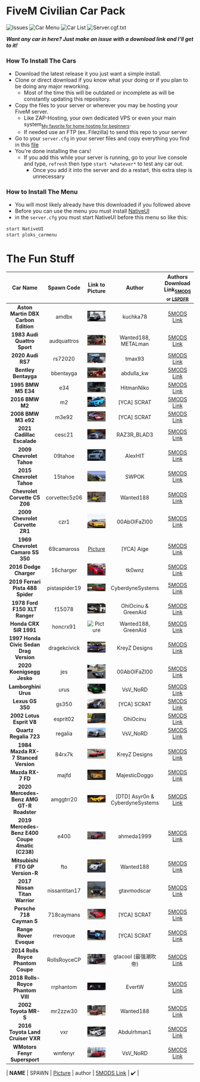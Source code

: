 # FiveM Civilian Car Pack

<!--![Car Menu](https://img.shields.io/badge/Car%20Menu-Up%20to%20Date-brightgreen?style=for-the-badge)-->
<!--![Car List](https://img.shields.io/badge/Car%20List-Outdated-red?style=for-the-badge)-->
<!--![Server.cgf.txt](https://img.shields.io/badge/server.cfg.txt-Outdated-red?style=for-the-badge)-->
![Issues](https://img.shields.io/github/issues/PLOKMJNB/FiveM-Civ-Car-Pack?style=for-the-badge&logo=github)
![Car Menu](https://img.shields.io/badge/Car%20Menu-Outdated-red?style=for-the-badge)
![Car List](https://img.shields.io/badge/Car%20List-Up%20to%20Date-brightgreen?style=for-the-badge)
![Server.cgf.txt](https://img.shields.io/badge/server.cfg.txt-Up%20to%20Date-brightgreen?style=for-the-badge)

***Want any car in here? Just make an issue with a download link and I'll get to it!***

### How To Install The Cars
- Download the latest release it you just want a simple install.
- Clone or direct download if you know what your doing or if you plan to be doing any major reworking.
  - Most of the time this will be outdated or incomplete as   will be constantly updating this repository.
- Copy the files to your server or wherever you may be hosting your FiveM server.
  - Like ZAP-Hosting, your own dedicated VPS or even your main system<sub>[My favorite for home hosting for beginners](https://github.com/LambentLight/LambentLight)</sub>.
  - If needed use an FTP (ex. Filezilla) to send this repo to your server
- Go to your `server.cfg` in your server files and copy everything you find in this [file](server.cfg.txt)
- You're done installing the cars!
  - If you add this while your server is running, go to your live console and type, `refresh` then type `start *whatever*` to test any car out.
    - Once you add it into the server and do a restart, this extra step is unnecessary

### How to Install The Menu
- You will most likely already have this downloaded if you followed above
- Before you can use the menu you must install [NativeUI](https://github.com/FrazzIe/NativeUILua)
- in the `server.cfg` you must start NativeUI before this menu so like this:
```
start NativeUI 
start ploks_carmenu
```

# The Fun Stuff
| Car Name | Spawn Code  | Link to Picture | Author | Authors Download Link<sub>[5MODS](https://gta5-mods.com/) or [LSPDFR](https://www.lcpdfr.com/)</sub> | Status | Extra Notes |
| :-: | :-: | :-: | :-: | :-: | :-: | :-: |
| **Aston Martin DBX Carbon Edition** | amdbx | ![Picture](/[PLOKS_CARS]/[ASTONMARTIN]/amdbx/amdbx.webp) | kuchka78 | [5MODS Link](https://www.gta5-mods.com/vehicles/aston-martin-dbx-carbon-edition) | ✔️ |
| **1983 Audi Quattro Sport** | audquattros | ![Picture](/[PLOKS_CARS]/[AUDI]/audquattros/audquattros.webp) | Wanted188, METALman | [5MODS Link](https://www.gta5-mods.com/vehicles/audi-quattro-sport-83-lods-template-add-on-tuning) | ✔️ |
| **2020 Audi RS7** | rs72020 | ![Picture](/[PLOKS_CARS]/[AUDI]/rs72020/rs72020.webp) | tmax93 | [5MODS Link](https://www.gta5-mods.com/vehicles/audi-rs7-2020-beta) | ✔️ |
| **Bentley Bentayga** | bbentayga | ![Picture](/[PLOKS_CARS]/[BENTLEY]/bbentayga/bbentayga.jpg) | abdulla_kw | [5MODS Link](https://www.gta5-mods.com/vehicles/bentley-bentayga) | ✔️ |
| **1995 BMW M5 E34** | e34 | ![Picture](/[PLOKS_CARS]/[BMW]/e34/e34.webp) | HitmanNiko | [5MODS Link](https://www.gta5-mods.com/vehicles/1995-bmw-m5-e34-replace-add-on-tuning) | ✔️ |
| **2016 BMW M2** | m2 | ![Picture](/[PLOKS_CARS]/[BMW]/m2/m2.jpg) | [YCA] SCRAT | [5MODS Link](https://gta5-mods.com/vehicles/2016-bmw-m2-add-on-replace-tuning-template) | ✔️ |
| **2008 BMW M3 e92** | m3e92 | ![Picture](/[PLOKS_CARS]/[BMW]/m3e92/m3e92.jpg) | [YCA] SCRAT | [5MODS Link](https://gta5-mods.com/vehicles/bmw-m2-e92-2008-add-on-replace) | ✔️ |
| **2021 Cadillac Escalade** | cesc21 | ![Picture](/[PLOKS_CARS]/[CADILLAC]/cesc21/cesc21.jpg) | RAZ3R_BLAD3 | [5MODS Link](https://www.gta5-mods.com/vehicles/cadillac-escalade-2021-next-gen-replace) | ✔️ |
| **2009 Chevrolet Tahoe** | 09tahoe | ![Picture](/[PLOKS_CARS]/[CHEVROLET]/09tahoe/09tahoe.png) | AlexHIT | [5MODS Link](https://www.gta5-mods.com/vehicles/chevrolet-tahoe-add-on-replace) | ✔️ |
| **2015 Chevrolet Tahoe** | 15tahoe | ![Picture](/[PLOKS_CARS]/[CHEVROLET]/15tahoe/15tahoe.png) | SWPOK | [5MODS Link](https://www.gta5-mods.com/vehicles/2015-chevy-tahoe-with-extras-addon) | ✔️ |
| **Chevrolet Corvette C5 Z06** | corvettec5z06 | ![Picture](/[PLOKS_CARS]/[CORVETTE]/corvettec5z06/corvettec5z06.webp) | Wanted188 | [5MODS Link](https://www.gta5-mods.com/vehicles/chevrolet-corvette-c5-z06-lods-add-on-template-liveries) | ✔️ |
| **2009 Chevrolet Corvette ZR1** | czr1 | ![Picture](/[PLOKS_CARS]/[CORVETTE]/czr1/czr1.webp) | 00AbOlFaZl00 | [5MODS Link](https://www.gta5-mods.com/vehicles/chevrolet-corvette-zr1-2009-add-on-extras-livery-dirtmap-template) | ✔️ |
| **1969 Chevrolet Camaro SS 350** | 69camaross | [Picture](/[PLOKS_CARS]/[CHEVROLET]/69camaross/69camaross.webp) | [YCA] Aige | [5MODS Link](https://fr.gta5-mods.com/vehicles/1969-chevrolet-camaro-ss-350-aige) | ✔️ |
| **2016 Dodge Charger** | 16charger | ![Picture](/[PLOKS_CARS]/[DODGE]/16charger/16charger.webp) | tk0wnz | [5MODS Link](https://www.gta5-mods.com/vehicles/2016-dodge-charger-sxt-r-t-srt-392-hellcat-add-on-replace-hq) | ✔️ |
| **2019 Ferrari Pista 488 Spider** | pistaspider19 | ![Picture](/[PLOKS_CARS]/[FERRARI]/pistaspider19/pistaspider19.jpg) | CyberdyneSystems | [5MODS Link](https://www.gta5-mods.com/vehicles/ferrari-pista-spider-2019-add-on-extras-wheels-animated-roof-lods) | ✔️ |
| **1978 Ford F150 XLT Ranger** | f15078 | ![Picture](/[PLOKS_CARS]/[FORD]/f15078/f15078.webp) | OhiOcinu & GreenAid | [5MODS Link](https://www.gta5-mods.com/vehicles/1978-ford-f150-xlt-add-on) | ✔️ |
| **Honda CRX SiR 1991** | honcrx91 | ![Picture](/[PLOKS_CARS]/[HONDA]/honcrx91/honcrx91.webp) | Wanted188, GreenAid | [5MODS Link](https://www.gta5-mods.com/vehicles/honda-crx-sir-91-add-on-tuning-template-lods) | ✔️ |
| **1997 Honda Civic Sedan Drag Version** | dragekcivick | ![Picture](/[PLOKS_CARS]/[HONDA]/dragekcivick/dragekcivick.webp) | KreyZ Designs | [5MODS Link](https://www.gta5-mods.com/vehicles/1999-honda-civic-sedan-drag-version/) | ✔️ | xAdrian |
| **2020 Koenigsegg Jesko** | jes | ![Picture](/[PLOKS_CARS]/[KOENIGSEGG]/jes/jes.webp) | 00AbOlFaZl00 | [5MODS Link](https://www.gta5-mods.com/vehicles/2020-koenigsegg-jesko-add-on-door-script-digital-dials-extras-00abolfazl00) | ✔️ |
| **Lamborghini Urus** | urus | ![Picture](/[PLOKS_CARS]/[LAMBORGHINI]/urus/urus.webp) | VsV_NoRD | [5MODS Link](https://www.gta5-mods.com/vehicles/lamborghini-urus-add-on-template) | ✔️ | gabrielcalderon |
| **Lexus GS 350** | gs350 | ![Picture](/[PLOKS_CARS]/[LEXUS]/gs350/gs350.jpg) | [YCA] SCRAT | [5MODS Link](https://gta5-mods.com/vehicles/lexus-gs-350-add-on-replace-tuning-template) | ✔️ |
| **2002 Lotus Esprit V8** | esprit02 | ![Picture](/[PLOKS_CARS]/[LOTUS]/esprit02/esprit02.webp) | OhiOcinu | [5MODS Link](https://www.gta5-mods.com/vehicles/2002-lotus-esprit-v8-add-on-lods-template) | ✔️ |
| **Quartz Regalia 723** | regalia | ![Picture](/[PLOKS_CARS]/[LUCIS]/regalia/regalia.webp) | VsV_NoRD | [5MODS Link](https://www.gta5-mods.com/vehicles/quartz-regalia-723) | ✔️ | Fictional [Final Fantasy XV] |
| **1984 Mazda RX-7 Stanced Version** | 84rx7k | ![Picture](/[PLOKS_CARS]/[MAZDA]/84rx7k/84rx7k.webp) | KreyZ Designs | [5MODS Link](https://www.gta5-mods.com/vehicles/1984-mazda-rx-7-stanced-version-five-m-replace-add-on) | ✔️ |
| **Mazda RX-7 FD** | majfd | ![Picture](/[PLOKS_CARS]/[MAZDA]/majfd/majfd.webp) | MajesticDoggo | [5MODS Link](https://www.gta5-mods.com/vehicles/mazda-rx-7-fd-add-on-tuning-rhd) | ✔️ |
| **2020 Mercedes-Benz AMG GT-R Roadster** | amggtrr20 | ![Picture](/[PLOKS_CARS]/[MERCEDES]/amggtrr20/amggtrr20.webp) | [DTD] Asyr0n & CyberdyneSystems | [5MODS Link](https://www.gta5-mods.com/vehicles/2020-mercedes-benz-amg-gt-r-roadster-animated-roof-add-on-template) | ✔️ | Convertible |
| **2019 Mercedes-Benz E400 Coupe 4matic (C238)** | e400 | ![Picture](/[PLOKS_CARS]/[MERCEDES]/e400/e400.webp) | ahmeda1999 | [5MODS Link](https://www.gta5-mods.com/vehicles/2019-mercedes-benz-e400-4matic-c238-add-on-replace-analog-digital-dials) | ✔️ |
| **Mitsubishi FTO GP Version-R** | fto | ![Picture](/[PLOKS_CARS]/[Mitsubishi]/fto/fto.webp) | Wanted188 | [5MODS Link](https://www.gta5-mods.com/vehicles/mitsubishi-fto-gp-version-r-add-on-lods-tuning-template) | ✔️ |
| **2017 Nissan Titan Warrior** | nissantitan17 | ![Picture](/[PLOKS_CARS]/[NISSAN]/nissantitan17/nissantitan17.webp) | gtavmodscar | [5MODS Link](https://www.gta5-mods.com/vehicles/nissan-titan-warrior-2017-replace) | ✔️ |
| **Porsche 718 Cayman S** | 718caymans | ![Picture](/[PLOKS_CARS]/[PORSCHE]/718caymans/718caymans.jpg) | [YCA] SCRAT | [5MODS Link](https://gta5-mods.com/vehicles/porsche-718-cayman-s-add-on-replace) | ✔️ |
| **Range Rover Evoque** | rrevoque | ![Picture](/[PLOKS_CARS]/[RANGEROVER]/rrevoque/rrevoque.jpg) | [YCA] SCRAT | [5MODS Link](https://www.gta5-mods.com/vehicles/range-rover-evoque) | ✔️ |
| **2014 Rolls Royce Phantom Coupe** | RollsRoyceCP | ![Picture](/[PLOKS_CARS]/[ROLLSROYCE]/RollsRoyceCP/RollsRoyceCP.webp) | gtacool (最强潮吹帝) | [5MODS Link](https://www.gta5-mods.com/vehicles/2014-rolls-royce-phantom-coupe) | ✔️ |
| **2018 Rolls-Royce Phantom VIII** | rrphantom | ![Picture](/[PLOKS_CARS]/[ROLLSROYCE]/rrphantom/rrphantom.webp) | EvertW | [5MODS Link](https://www.gta5-mods.com/vehicles/2018-rolls-royce-phantom-viii) | ✔️ |
| **2002 Toyota MR-S** | mr2zzw30 | ![Picture](/[PLOKS_CARS]/[TOYOTA]/mr2zzw30/mr2zzw30.webp) | Wanted188 | [5MODS Link](https://www.gta5-mods.com/vehicles/toyota-mr-s-tunable-add-on-animated-roof-lods-template) | ✔️ |
| **2016 Toyota Land Cruiser VXR** | vxr | ![Picture](/[PLOKS_CARS]/[TOYOTA]/vxr/vxr.jpg) | Abdulrhman1 | [5MODS Link](https://www.gta5-mods.com/vehicles/2016-land-cruiser-vxr) | ✔️ |
| **WMotors Fenyr Supersport** | wmfenyr | ![Picture](/[PLOKS_CARS]/[WMOTORS]/wmfenyr/wmfenyr.webp) | VsV_NoRD | [5MODS Link](https://www.gta5-mods.com/vehicles/wmotors-fenyr-supersport-add-on) | ✔️ |

| **NAME** | SPAWN | [Picture](/[PLOKS_CARS]/[BRAND]/SPAWN/SPAWN.webp) | author | [5MODS Link]() | ✔️ |
